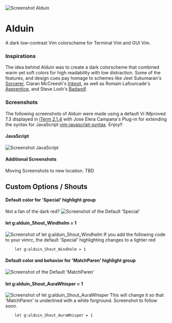 ![Screenshot Alduin](https://cloud.githubusercontent.com/assets/11221489/12768994/d08b5f52-c9c8-11e5-81ec-aa05577e41a6.jpg)

# Alduin #

A dark low-contrast Vim colorscheme for Terminal Vim and GUI Vim. 

### Inspirations ###

The idea behind Alduin was to create a dark colorscheme that combined warm yet soft colors for high readability with low distraction. Some of the features, and design cues pay homage to schemes like Jeet Sukumaran's [Sorcerer](http://jeetworks.org/sorcerer/), Ciaran McCreesh's [Inkpot](https://github.com/ciaranm/inkpot), as well as Romain Lafourcade's [Apprentice](https://github.com/romainl/Apprentice), and Steve Losh's [Badwolf](https://github.com/sjl/badwolf).

### Screenshots ###

The following screenshots of Alduin were made using a default Vi IMproved 7.3 displayed in [iTerm 2.1.4](https://www.iterm2.com) with Jose Elera Campana's Plug-in for extending the syntax for JavaScript [vim-javascript-syntax](https://github.com/jelera/vim-javascript-syntax). Enjoy!!


#### JavaScript ####
![Screenshot JavaScript](https://cloud.githubusercontent.com/assets/11221489/12769039/235f443c-c9c9-11e5-9fae-e6350e450bb9.png)

#### Additional Screenshots ####
Moving Screenshots to new location. TBD

## Custom Options / Shouts ##

#### Default color for 'Special' highlight group ####
Not a fan of the dark red? 
![Screenshot of the Default 'Special'](https://cloud.githubusercontent.com/assets/11221489/12860314/9da27798-cc10-11e5-94ca-fac73f3e0910.png)

#### let g:alduin_Shout_Windhelm = 1 ####
![Screenshot of let g:alduin_Shout_Windhelm](https://cloud.githubusercontent.com/assets/11221489/12860321/aafd15e2-cc10-11e5-8b00-30336cd6ec3b.png)
If you add the following code to your vimrc, the default 'Special' highlighting changes to a lighter red

        let g:alduin_Shout_Windhelm = 1

#### Default color and behavior for 'MatchParen' highlight group ####
![Screenshot of the Default 'MatchParen'](https://cloud.githubusercontent.com/assets/11221489/12860334/bbdf7d0a-cc10-11e5-9840-b9fef787c284.png)

#### let g:alduin_Shout_AuraWhisper = 1 ####
![Screenshot of let g:alduin_Shout_AuraWhisper](https://cloud.githubusercontent.com/assets/11221489/12860343/c3cf7844-cc10-11e5-8395-82bdc93030c9.png)
This will change it so that 'MatchParen' is underlined with a white forground. Screenshot to follow soon.

        let g:alduin_Shout_AuraWhisper = 1

